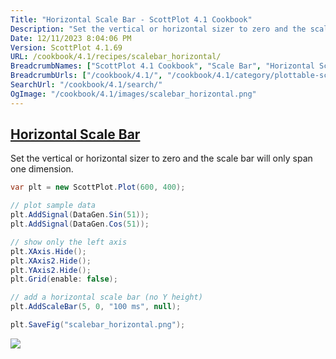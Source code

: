 ```yaml
---
Title: "Horizontal Scale Bar - ScottPlot 4.1 Cookbook"
Description: "Set the vertical or horizontal sizer to zero and the scale bar will only span one dimension."
Date: 12/11/2023 8:04:06 PM
Version: ScottPlot 4.1.69
URL: /cookbook/4.1/recipes/scalebar_horizontal/
BreadcrumbNames: ["ScottPlot 4.1 Cookbook", "Scale Bar", "Horizontal Scale Bar"]
BreadcrumbUrls: ["/cookbook/4.1/", "/cookbook/4.1/category/plottable-scale-bar", "/cookbook/4.1/recipes/scalebar_horizontal/"]
SearchUrl: "/cookbook/4.1/search/"
OgImage: "/cookbook/4.1/images/scalebar_horizontal.png"
---
```


<h2><a href='/cookbook/4.1/recipes/scalebar_horizontal/'>Horizontal Scale Bar</a></h2>

Set the vertical or horizontal sizer to zero and the scale bar will only span one dimension.

```cs
var plt = new ScottPlot.Plot(600, 400);

// plot sample data 
plt.AddSignal(DataGen.Sin(51));
plt.AddSignal(DataGen.Cos(51));

// show only the left axis
plt.XAxis.Hide();
plt.XAxis2.Hide();
plt.YAxis2.Hide();
plt.Grid(enable: false);

// add a horizontal scale bar (no Y height)
plt.AddScaleBar(5, 0, "100 ms", null);

plt.SaveFig("scalebar_horizontal.png");
```

<img src='../../images/scalebar_horizontal.png' class='d-block mx-auto my-5' />


